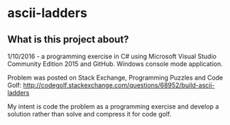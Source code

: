 # ascii-ladders

## What is this project about?
1/10/2016 - a programming exercise in C# using Microsoft Visual Studio Community Edition 2015
and GitHub.  Windows console mode application.

Problem was posted on Stack Exchange, Programming Puzzles and Code Golf:
http://codegolf.stackexchange.com/questions/68952/build-ascii-ladders

My intent is code the problem as a programming exercise and
develop a solution rather than solve and
compress it for code golf.
